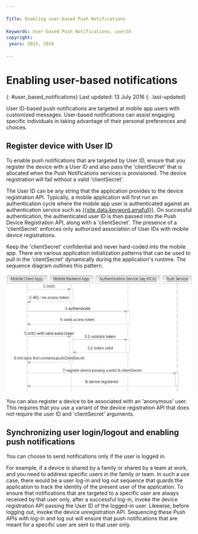 ```yaml
---

Title: Enabling user-based Push Notifications

Keywords: User-based Push Notifications, userId
copyright:
 years: 2015, 2016

---
```


# Enabling user-based notifications
{: #user_based_notifications}
Last updated: 13 July 2016
{: .last-updated}

User ID-based push notifications are targeted at mobile app users with customized messages. User-based notifications can assist engaging specific individuals in taking advantage of their personal preferences and choices.  

## Register device with User ID
To enable push notifications that are targeted by User ID, ensure that you register the device with a User ID and also pass the 'clientSecret' that is allocated when the Push Notifications services is provisioned. The device registration will fail without a valid 'clientSecret'.  

The User ID can be any string that the application provides to the device registration API. Typically, a mobile application will first run an authentication cycle where the mobile app user is authenticated against an authentication service such as [{{site.data.keyword.amafull}}](https://console.ng.bluemix.net/docs/services/mobileaccess/index.html). On successful authentication, the authenticated user ID is then passed into the Push Device Registration API, along with a 'clientSecret'.  The presence of a 'clientSecret' enforces only authorized association of User IDs with mobile device registrations.

Keep the 'clientSecret' confidential and never hard-coded into the mobile app. There are various application initialization patterns that can be used to pull in the 'clientSecret' dynamically during the application's runtime. The sequence diagram outlines this pattern.

![Enable_Push](images/init_client_secret.jpg) 

You can also register a device to be associated with an 'anonymous' user. This requires that you use a variant of the device registration API that does not require the user ID and 'clientSecret' arguments.   

## Synchronizing user login/logout and enabling push notifications 

You can choose to send notifications only if the user is logged in. 

For example, if a device is shared by a family or shared by a team at work, and you need to address specific users in the family or team.  In such a use case, there would be a user log-in and log out sequence that guards the application to track the identity of the present user of the application. To ensure that notifications that are targeted to a specific user are always received by that user only, after a successful log-in, invoke the device registration API passing the User ID of the logged-in user. Likewise, before logging out, invoke the device unregistration API. Sequencing these Push APIs with log-in and log out will ensure that push notifications that are meant for a specific user are sent to that user only.